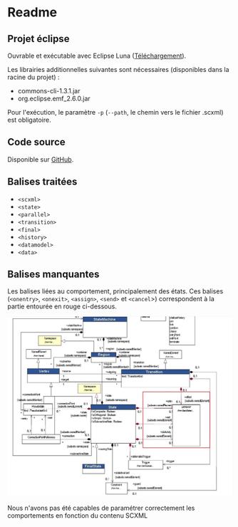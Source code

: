 # Readme

## Projet éclipse 

Ouvrable et exécutable avec Eclipse Luna (<a href="https://www.eclipse.org/downloads/packages/release/luna/sr2">Téléchargement</a>).

 Les librairies additionnelles suivantes sont nécessaires (disponibles dans la racine du projet) : 

- commons-cli-1.3.1.jar
- org.eclipse.emf_2.6.0.jar

Pour l'exécution, le paramètre `-p` (`--path`, le chemin vers le fichier .scxml) est obligatoire. 

## Code source

Disponible sur <a href="https://github.com/nicotitine/projet-tutore">GitHub</a>.

## Balises traitées

- `<scxml>`
- `<state>`
- `<parallel>`
- `<transition>`
- `<final>`
- `<history>`
- `<datamodel>`
- `<data>`

## Balises manquantes 

Les balises liées au comportement, principalement des états. Ces balises (`<onentry>`, `<onexit>`, `<assign>`, `<send>` et `<cancel`>)  correspondent à la partie entourée en rouge ci-dessous.

![](./classDiagram_stateMachines.jpg)

Nous n'avons pas été capables de paramétrer correctement les comportements en fonction du contenu SCXML